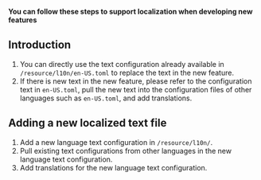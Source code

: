 **You can follow these steps to support localization when developing new features**  

## Introduction
1. You can directly use the text configuration already available in `/resource/l10n/en-US.toml` to replace the text in the new feature.
2. If there is new text in the new feature, please refer to the configuration text in `en-US.toml`, pull the new text into the configuration files of other languages such as `en-US.toml`, and add translations.  

## Adding a new localized text file
1. Add a new language text configuration in `/resource/l10n/`.
2. Pull existing text configurations from other languages in the new language text configuration.
3. Add translations for the new language text configuration.